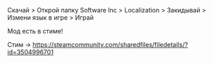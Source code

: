 Скачай > Открой папку Software Inc > Localization > Закидывай > Измени язык в игре > Играй

Мод есть в стиме!

Стим -> https://steamcommunity.com/sharedfiles/filedetails/?id=3504996701
